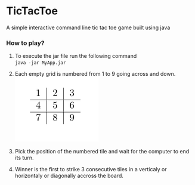 # TicTacToe

A simple interactive command line tic tac toe game built using java

### How to play?

1. To execute the jar file run the following command <br>
   `java -jar MyApp.jar`

2. Each empty grid is numbered from 1 to 9 going across and down.
   </br>
   ![example image of grid](./gridimage.png)

3. Pick the position of the numbered tile and wait for the computer to end its turn.

4. Winner is the first to strike 3 consecutive tiles in a verticaly or horizontaly or diagonally accross the board.
